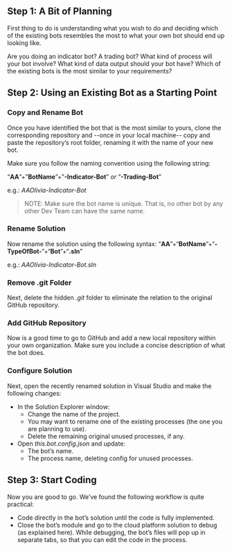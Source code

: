 ## Step 1: A Bit of Planning

First thing to do is understanding what you wish to do and deciding which of the existing bots resembles the most to what your own bot should end up looking like. 

Are you doing an indicator bot? A trading bot? What kind of process will your bot involve? What kind of data output should your bot have? Which of the existing bots is the most similar to your requirements?

## Step 2: Using an Existing Bot as a Starting Point

### Copy and Rename Bot

Once you have identified the bot that is the most similar to yours, clone the corresponding repository and --once in your local machine-- copy and paste the repository’s root folder, renaming it with the name of your new bot. 

Make sure you follow the naming convention using the following string:

“**AA**”+”**BotName**”+”**-Indicator-Bot**” _or_ “**-Trading-Bot**”

e.g.: _AAOlivia-Indicator-Bot_

> NOTE: Make sure the bot name is unique. That is, no other bot by any other Dev Team can have the same name.

### Rename Solution

Now rename the solution using the following syntax: “**AA**”+“**BotName**”+“**-TypeOfBot-**”+“**Bot**”+“**.sln**”

e.g.: _AAOlivia-Indicator-Bot.sln_

### Remove .git Folder

Next, delete the hidden _.git_ folder to eliminate the relation to the original GitHub repository.

### Add GitHub Repository

Now is a good time to go to GitHub and add a new local repository within your own organization. Make sure you include a concise description of what the bot does.

### Configure Solution

Next, open the recently renamed solution in Visual Studio and make the following changes:

* In the Solution Explorer window:
  - Change the name of the project.
  - You may want to rename one of the existing processes (the one you are planning to use).
  - Delete the remaining original unused processes, if any.
* Open _this.bot.config.json_ and update:
  - The bot’s name.
  - The process name, deleting config for unused processes.

## Step 3: Start Coding

Now you are good to go. We’ve found the following workflow is quite practical:

* Code directly in the bot’s solution until the code is fully implemented.
* Close the bot’s module and go to the cloud platform solution to debug (as explained here). While debugging, the bot’s files will pop up in separate tabs, so that you can edit the code in the process.

